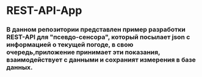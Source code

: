 # REST-API-App

### В данном репозитории представлен пример разработки REST-API для "псевдо-сенсора", который посылает json с информацией о текущей погоде, в свою очередь,приложение принимает эти показания, взаимодействует с данными и сохраният измерения в базе данных.
